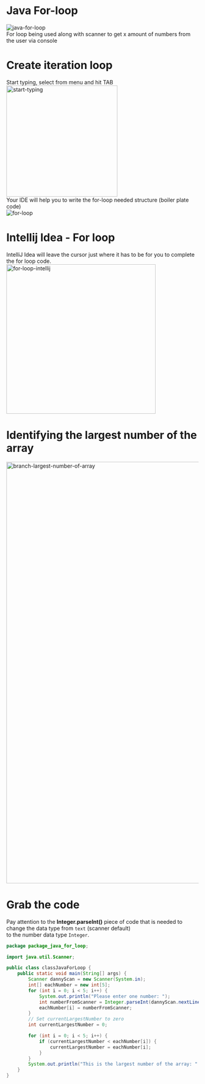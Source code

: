 # Java For-loop
![java-for-loop](https://github.com/danielurra/java-for-loop/assets/51704179/f805ca28-a442-491f-b872-4f7c9dd96f0e)<br>
For loop being used along with scanner to get x amount of numbers from the user via console
# Create iteration loop
Start typing, select from menu and hit TAB<br>
<img width="291" alt="start-typing" src="https://github.com/danielurra/java-for-loop/assets/51704179/8d80fd7e-5c69-4360-8a35-db24f13d1885"><br>
Your IDE will help you to write the for-loop needed structure (boiler plate code)<br>
![for-loop](https://github.com/danielurra/java-for-loop/assets/51704179/f67abd41-3915-443c-b04e-262d3d036b19)<br>
# Intellij Idea - For loop
IntelliJ Idea will leave the cursor just where it has to be for you to complete the for loop code.<br>
<img width="391" alt="for-loop-intellij" src="https://github.com/danielurra/java-for-loop/assets/51704179/68829686-c7d5-4a6a-ac93-9e9706c8a9cb"><br>
# Identifying the largest number of the array
<img width="1103" alt="branch-largest-number-of-array" src="https://github.com/danielurra/java-for-loop/assets/51704179/09aa0f19-3b0c-4339-aac7-48d4cc3ee4ac"><br>
# Grab the code
Pay attention to the **Integer.parseInt()** piece of code that is needed to change the data type from `text` (scanner default)<br>
to the number data type `Integer`.<br>
```java
package package_java_for_loop;

import java.util.Scanner;

public class classJavaForLoop {
    public static void main(String[] args) {
        Scanner dannyScan = new Scanner(System.in);
        int[] eachNumber = new int[5];
        for (int i = 0; i < 5; i++) {
            System.out.println("Please enter one number: ");
            int numberFromScanner = Integer.parseInt(dannyScan.nextLine());
            eachNumber[i] = numberFromScanner;
        }
        // Set currentLargestNumber to zero
        int currentLargestNumber = 0;

        for (int i = 0; i < 5; i++) {
            if (currentLargestNumber < eachNumber[i]) {
                currentLargestNumber = eachNumber[i];
            }
        }
        System.out.println("This is the largest number of the array: " + currentLargestNumber);
    }
}
```

